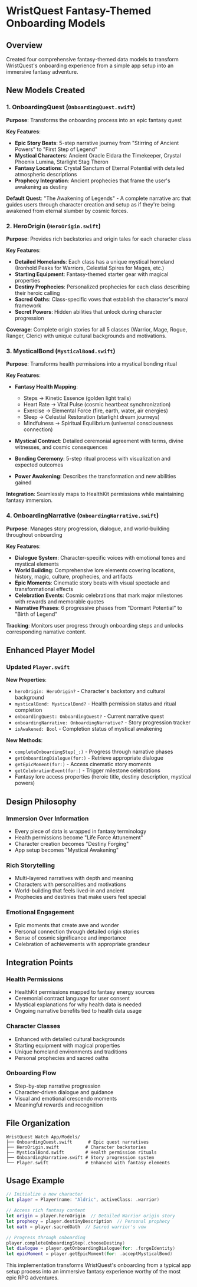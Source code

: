 # WristQuest Fantasy-Themed Onboarding Models

## Overview
Created four comprehensive fantasy-themed data models to transform WristQuest's onboarding experience from a simple app setup into an immersive fantasy adventure.

## New Models Created

### 1. OnboardingQuest (`OnboardingQuest.swift`)
**Purpose**: Transforms the onboarding process into an epic fantasy quest

**Key Features**:
- **Epic Story Beats**: 5-step narrative journey from "Stirring of Ancient Powers" to "First Step of Legend"
- **Mystical Characters**: Ancient Oracle Eldara the Timekeeper, Crystal Phoenix Lumina, Starlight Stag Theron
- **Fantasy Locations**: Crystal Sanctum of Eternal Potential with detailed atmospheric descriptions
- **Prophecy Integration**: Ancient prophecies that frame the user's awakening as destiny

**Default Quest**: "The Awakening of Legends" - A complete narrative arc that guides users through character creation and setup as if they're being awakened from eternal slumber by cosmic forces.

### 2. HeroOrigin (`HeroOrigin.swift`)
**Purpose**: Provides rich backstories and origin tales for each character class

**Key Features**:
- **Detailed Homelands**: Each class has a unique mystical homeland (Ironhold Peaks for Warriors, Celestial Spires for Mages, etc.)
- **Starting Equipment**: Fantasy-themed starter gear with magical properties
- **Destiny Prophecies**: Personalized prophecies for each class describing their heroic calling
- **Sacred Oaths**: Class-specific vows that establish the character's moral framework
- **Secret Powers**: Hidden abilities that unlock during character progression

**Coverage**: Complete origin stories for all 5 classes (Warrior, Mage, Rogue, Ranger, Cleric) with unique cultural backgrounds and motivations.

### 3. MysticalBond (`MysticalBond.swift`)
**Purpose**: Transforms health permissions into a mystical bonding ritual

**Key Features**:
- **Fantasy Health Mapping**: 
  - Steps → Kinetic Essence (golden light trails)
  - Heart Rate → Vital Pulse (cosmic heartbeat synchronization)
  - Exercise → Elemental Force (fire, earth, water, air energies)
  - Sleep → Celestial Restoration (starlight dream journeys)
  - Mindfulness → Spiritual Equilibrium (universal consciousness connection)

- **Mystical Contract**: Detailed ceremonial agreement with terms, divine witnesses, and cosmic consequences
- **Bonding Ceremony**: 5-step ritual process with visualization and expected outcomes
- **Power Awakening**: Describes the transformation and new abilities gained

**Integration**: Seamlessly maps to HealthKit permissions while maintaining fantasy immersion.

### 4. OnboardingNarrative (`OnboardingNarrative.swift`)
**Purpose**: Manages story progression, dialogue, and world-building throughout onboarding

**Key Features**:
- **Dialogue System**: Character-specific voices with emotional tones and mystical elements
- **World Building**: Comprehensive lore elements covering locations, history, magic, culture, prophecies, and artifacts
- **Epic Moments**: Cinematic story beats with visual spectacle and transformational effects
- **Celebration Events**: Cosmic celebrations that mark major milestones with rewards and memorable quotes
- **Narrative Phases**: 6 progressive phases from "Dormant Potential" to "Birth of Legend"

**Tracking**: Monitors user progress through onboarding steps and unlocks corresponding narrative content.

## Enhanced Player Model

### Updated `Player.swift`
**New Properties**:
- `heroOrigin: HeroOrigin?` - Character's backstory and cultural background
- `mysticalBond: MysticalBond?` - Health permission status and ritual completion
- `onboardingQuest: OnboardingQuest?` - Current narrative quest
- `onboardingNarrative: OnboardingNarrative?` - Story progression tracker
- `isAwakened: Bool` - Completion status of mystical awakening

**New Methods**:
- `completeOnboardingStep(_:)` - Progress through narrative phases
- `getOnboardingDialogue(for:)` - Retrieve appropriate dialogue
- `getEpicMoment(for:)` - Access cinematic story moments
- `getCelebrationEvent(for:)` - Trigger milestone celebrations
- Fantasy lore access properties (heroic title, destiny description, mystical powers)

## Design Philosophy

### Immersion Over Information
- Every piece of data is wrapped in fantasy terminology
- Health permissions become "Life Force Attunement" 
- Character creation becomes "Destiny Forging"
- App setup becomes "Mystical Awakening"

### Rich Storytelling
- Multi-layered narratives with depth and meaning
- Characters with personalities and motivations
- World-building that feels lived-in and ancient
- Prophecies and destinies that make users feel special

### Emotional Engagement
- Epic moments that create awe and wonder
- Personal connection through detailed origin stories
- Sense of cosmic significance and importance
- Celebration of achievements with appropriate grandeur

## Integration Points

### Health Permissions
- HealthKit permissions mapped to fantasy energy sources
- Ceremonial contract language for user consent
- Mystical explanations for why health data is needed
- Ongoing narrative benefits tied to health data usage

### Character Classes
- Enhanced with detailed cultural backgrounds
- Starting equipment with magical properties
- Unique homeland environments and traditions
- Personal prophecies and sacred oaths

### Onboarding Flow
- Step-by-step narrative progression
- Character-driven dialogue and guidance
- Visual and emotional crescendo moments
- Meaningful rewards and recognition

## File Organization

```
WristQuest Watch App/Models/
├── OnboardingQuest.swift      # Epic quest narratives
├── HeroOrigin.swift          # Character backstories  
├── MysticalBond.swift        # Health permission rituals
├── OnboardingNarrative.swift # Story progression system
└── Player.swift              # Enhanced with fantasy elements
```

## Usage Example

```swift
// Initialize a new character
let player = Player(name: "Aldric", activeClass: .warrior)

// Access rich fantasy content
let origin = player.heroOrigin  // Detailed Warrior origin story
let prophecy = player.destinyDescription  // Personal prophecy
let oath = player.sacredOath  // Sacred warrior's vow

// Progress through onboarding
player.completeOnboardingStep(.chooseDestiny)
let dialogue = player.getOnboardingDialogue(for: .forgeIdentity)
let epicMoment = player.getEpicMoment(for: .acceptMysticalBond)
```

This implementation transforms WristQuest's onboarding from a typical app setup process into an immersive fantasy experience worthy of the most epic RPG adventures.